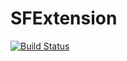 # SFExtension 
[![Build Status](https://travis-ci.com/Mabeple/SFExtension.svg?branch=master)](https://travis-ci.com/Mabeple/SFExtension)